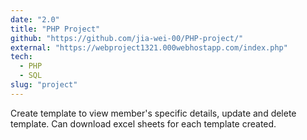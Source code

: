 ```yaml
---
date: "2.0"
title: "PHP Project"
github: "https://github.com/jia-wei-00/PHP-project/"
external: "https://webproject1321.000webhostapp.com/index.php"
tech:
  - PHP
  - SQL
slug: "project"
---
```


Create template to view member's specific details, update and delete template. Can download excel sheets for each template created.

